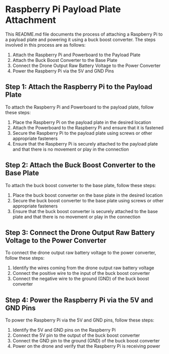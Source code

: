 # Raspberry Pi Payload Plate Attachment

This README.md file documents the process of attaching a Raspberry Pi to a payload plate and powering it using a buck boost converter. The steps involved in this process are as follows:

1. Attach the Raspberry Pi and Powerboard to the Payload Plate
2. Attach the Buck Boost Converter to the Base Plate
4. Connect the Drone Output Raw Battery Voltage to the Power Converter
5. Power the Raspberry Pi via the 5V and GND Pins

## Step 1: Attach the Raspberry Pi to the Payload Plate

To attach the Raspberry Pi and Powerboard to the payload plate, follow these steps:

1. Place the Raspberry Pi on the payload plate in the desired location
2. Attach the Powerboard to the Raspberry Pi and ensure that it is fastened
3. Secure the Raspberry Pi to the payload plate using screws or other appropriate fasteners
4. Ensure that the Raspberry Pi is securely attached to the payload plate and that there is no movement or play in the connection

## Step 2: Attach the Buck Boost Converter to the Base Plate

To attach the buck boost converter to the base plate, follow these steps:

1. Place the buck boost converter on the base plate in the desired location
2. Secure the buck boost converter to the base plate using screws or other appropriate fasteners
3. Ensure that the buck boost converter is securely attached to the base plate and that there is no movement or play in the connection

## Step 3: Connect the Drone Output Raw Battery Voltage to the Power Converter

To connect the drone output raw battery voltage to the power converter, follow these steps:

1. Identify the wires coming from the drone output raw battery voltage
2. Connect the positive wire to the input of the buck boost converter
3. Connect the negative wire to the ground (GND) of the buck boost converter

## Step 4: Power the Raspberry Pi via the 5V and GND Pins

To power the Raspberry Pi via the 5V and GND pins, follow these steps:

1. Identify the 5V and GND pins on the Raspberry Pi
2. Connect the 5V pin to the output of the buck boost converter
3. Connect the GND pin to the ground (GND) of the buck boost converter
4. Power on the drone and verify that the Raspberry Pi is receiving power
